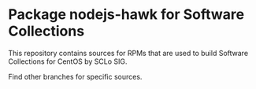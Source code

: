 # Package nodejs-hawk for Software Collections

This repository contains sources for RPMs that are used
to build Software Collections for CentOS by SCLo SIG.

Find other branches for specific sources.
